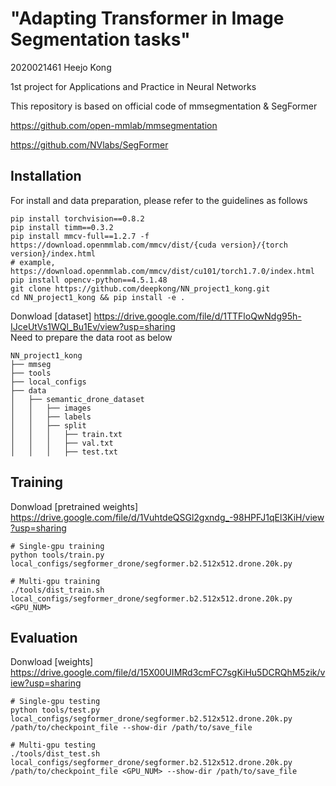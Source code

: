 # "Adapting Transformer in Image Segmentation tasks"
2020021461 Heejo Kong

1st project for Applications and Practice in Neural Networks

This repository is based on official code of mmsegmentation & SegFormer

https://github.com/open-mmlab/mmsegmentation

https://github.com/NVlabs/SegFormer


## Installation

For install and data preparation, please refer to the guidelines as follows

```
pip install torchvision==0.8.2
pip install timm==0.3.2
pip install mmcv-full==1.2.7 -f https://download.openmmlab.com/mmcv/dist/{cuda version}/{torch version}/index.html
# example, https://download.openmmlab.com/mmcv/dist/cu101/torch1.7.0/index.html
pip install opencv-python==4.5.1.48
git clone https://github.com/deepkong/NN_project1_kong.git
cd NN_project1_kong && pip install -e .
```

Donwload [dataset] https://drive.google.com/file/d/1TTFloQwNdg95h-IJceUtVs1WQl_Bu1Ev/view?usp=sharing \
Need to prepare the data root as below
```
NN_project1_kong
├── mmseg
├── tools
├── local_configs
├── data
│   ├── semantic_drone_dataset
│   │   ├── images
│   │   ├── labels
│   │   ├── split
│   │   │   ├── train.txt
│   │   │   ├── val.txt
│   │   │   ├── test.txt
```


## Training
Donwload [pretrained weights] https://drive.google.com/file/d/1VuhtdeQSGl2gxndg_-98HPFJ1qEl3KiH/view?usp=sharing
```
# Single-gpu training
python tools/train.py local_configs/segformer_drone/segformer.b2.512x512.drone.20k.py

# Multi-gpu training
./tools/dist_train.sh local_configs/segformer_drone/segformer.b2.512x512.drone.20k.py <GPU_NUM>
```


## Evaluation
Donwload [weights] https://drive.google.com/file/d/15X00UIMRd3cmFC7sgKiHu5DCRQhM5zik/view?usp=sharing
```
# Single-gpu testing
python tools/test.py local_configs/segformer_drone/segformer.b2.512x512.drone.20k.py /path/to/checkpoint_file --show-dir /path/to/save_file

# Multi-gpu testing
./tools/dist_test.sh local_configs/segformer_drone/segformer.b2.512x512.drone.20k.py /path/to/checkpoint_file <GPU_NUM> --show-dir /path/to/save_file
```
